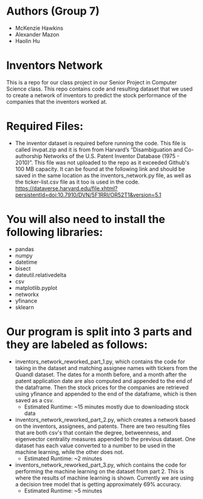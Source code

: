 # Authors (Group 7)
- McKenzie Hawkins
- Alexander Mazon
- Haolin Hu

# Inventors Network
This is a repo for our class project in our Senior Project in Computer Science class. This repo contains code and resulting dataset that we used to create a network of inventors to predict the stock performance of the companies that the inventors worked at.

# Required Files:
- The inventor dataset is required before running the code. This file is called invpat.zip and it is from from Harvard’s “Disambiguation and Co-authorship Networks of the U.S. Patent Inventor Database (1975 - 2010)”. This file was not uploaded to the repo as it exceeded Github's 100 MB capacity. It can be found at the following link and should be saved in the same location as the inventors_network.py file, as well as the ticker-list.csv file as it too is used in the code.
https://dataverse.harvard.edu/file.xhtml?persistentId=doi:10.7910/DVN/5F1RRI/OR52T1&version=5.1


# You will also need to install the following libraries:
- pandas
- numpy
- datetime
- bisect
- dateutil.relativedelta
- csv
- matplotlib.pyplot
- networkx
- yfinance
- sklearn

# Our program is split into 3 parts and they are labeled as follows:
- inventors_network_reworked_part_1.py, which contains the code for taking in the dataset and matching assignee names with tickers from the Quandl dataset. The dates for a month before, and a month after the patent application date are also computed and appended to the end of the dataframe. Then the stock prices for the companies are retrieved using yfinance and appended to the end of the dataframe, which is then saved as a csv.
    - Estimated Runtime: ~15 minutes mostly due to downloading stock data
- inventors_network_reworked_part_2.py, which creates a network based on the inventors, assignees, and patents. There are two resulting files that are both csv's that contain the degree, betweenness, and eigenvector centrality measures appended to the previous dataset. One dataset has each value converted to a number to be used in the machine learning, while the other does not.
    - Estimated Runtime: ~2 minutes
- inventors_network_reworked_part_3.py, which contains the code for performing the machine learning on the dataset from part 2. This is where the results of machine learning is shown. Currently we are using a decision tree model that is getting approximately 69% accuracy.
    - Estimated Runtime: ~5 minutes